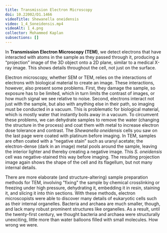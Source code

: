 ```yaml
---
title: Transmission Electron Microscopy
doi: 10.22002/D1.1466
videoTitle: Shewanella oneidensis
video: 1_4_Soneidensis.mp4
videoAlt: 1_4.png
collector: Mohammed Kaplan
subsections: []
---
```


In **Transmission Electron Microscopy (TEM)**, we detect electrons that have interacted with atoms in the sample as they passed through it, producing a “projection” image of the 3D object onto a 2D plane, similar to a medical X-ray image. This shows details throughout the cell, not just on the surface.

Electron microscopy, whether SEM or TEM, relies on the interactions of electrons with biological material to create an image. These interactions, however, also present some problems. First, they damage the sample, so exposure has to be limited, which in turn limits the contrast of images, or how much signal we see relative to noise. Second, electrons interact not just with the sample, but also with anything else in their path, so imaging must be conducted in a vacuum. This is problematic for biological material, which is mostly water that instantly boils away in a vacuum. To circumvent these problems, we can dehydrate samples to remove the water (changing the structure in the process) and coat them with metal to increase electron dose tolerance and contrast. The *Shewanella oneidensis* cells you saw on the last page were coated with platinum before imaging. In TEM, samples are often coated with a “negative stain” such as uranyl acetate; the electron-dense (dark in an image) metal pools around the sample, leaving the interior lighter and thereby creating a negative image. This *S. oneidensis* cell was negative-stained this way before imaging. The resulting projection image again shows the shape of the cell and its flagellum, but not many internal details.

There are more elaborate (and structure-altering) sample preparation methods for TEM, involving "fixing" the sample by chemical crosslinking or freezing under high pressure, dehydrating it, embedding it in resin, staining it, and slicing it into thin sections. With these methods, electron microscopists were able to discover many details of eukaryotic cells such as their internal organelles. Bacteria and archaea are much smaller, though, and lack many robust prominent structures like organelles. As a result, until the twenty-first century, we thought bacteria and archaea were structurally unexciting, little more than water balloons filled with small molecules. How wrong we were.

